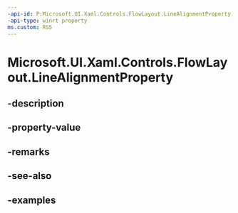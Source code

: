 ```yaml
---
-api-id: P:Microsoft.UI.Xaml.Controls.FlowLayout.LineAlignmentProperty
-api-type: winrt property
ms.custom: RS5
---
```


<!-- Property syntax.
public DependencyProperty LineAlignmentProperty { get; }
-->

# Microsoft.UI.Xaml.Controls.FlowLayout.LineAlignmentProperty

## -description

## -property-value

## -remarks

## -see-also

## -examples

